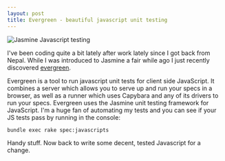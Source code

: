```yaml
---
layout: post
title: Evergreen - beautiful javascript unit testing
---
```


![Jasmine Javascript testing](http://s3.amazonaws.com/blog.beilabs.com/images/jasmine-sample-tests.png "Jasmine testing")

I've been coding quite a bit lately after work lately since I got back from Nepal.  While I was introduced to Jasmine a fair while ago I just recently discovered [evergreen](https://github.com/jnicklas/evergreen/ "Evergreen gem").

Evergreen is a tool to run javascript unit tests for client side JavaScript. It combines a server which allows you to serve up and run your specs in a browser, as well as a runner which uses Capybara and any of its drivers to run your specs. Evergreen uses the Jasmine unit testing framework for JavaScript.  I'm a huge fan of automating my tests and you can see if your JS tests pass by running in the console:

``bundle exec rake spec:javascripts``

Handy stuff.  Now back to write some decent, tested Javascript for a change.